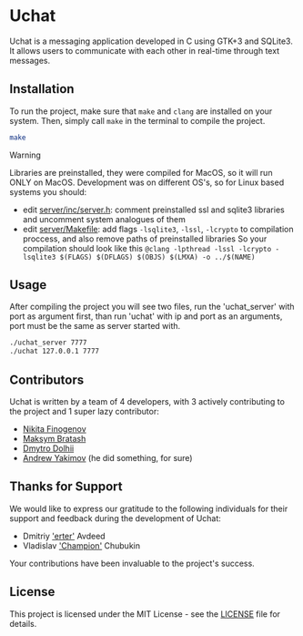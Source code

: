 # Uchat

Uchat is a messaging application developed in C using GTK+3 and SQLite3. It allows users to communicate with each other in real-time through text messages.

## Installation

To run the project, make sure that `make` and `clang` are installed on your system. Then, simply call `make` in the terminal to compile the project.
```bash
make
```

> [!WARNING] 
> Libraries are preinstalled, they were compiled for MacOS, so it will run ONLY on MacOS. Development was on different OS's, so for Linux based systems you should:
> - edit [server/inc/server.h](nikFinogenov/uchate/server/inc/server.h): comment preinstalled ssl and sqlite3 libraries and uncomment system analogues of them
> - edit [server/Makefile](nikFinogenov/uchate/server/Makefile): add flags `-lsqlite3`,  `-lssl`, `-lcrypto` to compilation proccess, and also remove paths of preinstalled libraries
> So your compilation should look like this `@clang -lpthread -lssl -lcrypto -lsqlite3 $(FLAGS) $(DFLAGS) $(OBJS) $(LMXA) -o ../$(NAME)`

## Usage

After compiling the project you will see two files, run the 'uchat_server' with port as argument first, than run 'uchat' with ip and port as an arguments, port must be the same as server started with.

```bash
./uchat_server 7777
./uchat 127.0.0.1 7777
```

## Contributors

Uchat is written by a team of 4 developers, with 3 actively contributing to the project and 1 super lazy contributor:

- [Nikita Finogenov](https://github.com/nikFinogenov)
- [Maksym Bratash](https://github.com/kitska)
- [Dmytro Dolhii](https://github.com/DMYTRO-DOLHII)
- [Andrew Yakimov](https://github.com/WoCCeR) (he did something, for sure)

## Thanks for Support

We would like to express our gratitude to the following individuals for their support and feedback during the development of Uchat:

- Dmitriy ['erter'](https://steamcommunity.com/profiles/76561199014577745) Avdeed 
- Vladislav ['Champion'](https://steamcommunity.com/profiles/76561199022185683) Chubukin

Your contributions have been invaluable to the project's success.

## License

This project is licensed under the MIT License - see the [LICENSE](LICENSE) file for details.
